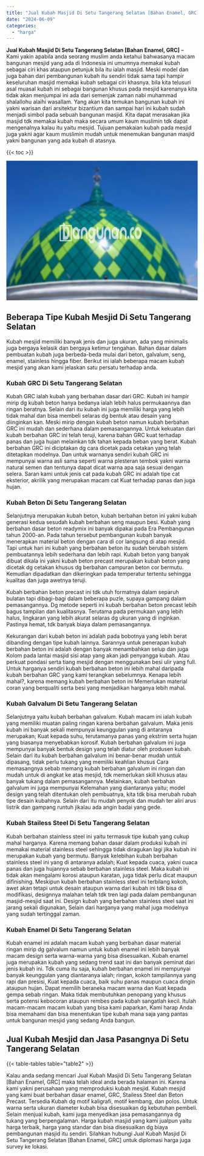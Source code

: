 ```yaml
---
title: "Jual Kubah Masjid Di Setu Tangerang Selatan [Bahan Enamel, GRC]"
date: "2024-06-09"
categories: 
  - "harga"
---
```


**Jual Kubah Masjid Di Setu Tangerang Selatan \[Bahan Enamel, GRC\]** – Kami yakin apabila anda seorang muslim anda ketahui bahwasanya macam bangunan mesjid yang ada di Indonesia ini umumnya memakai kubah sebagai ciri khas ataupun petunjuk bila itu ialah masjid. Meski model dan juga bahan dari pembangunan kubah itu sendiri tidak sama tapi hampir keseluruhan masjid memakai kubah sebagai ciri khasnya. bila kita telusuri asal muasal kubah ini sebagai bangunan khusus pada mesjid karenanya kita tidak akan menjumpai ini ada dari semenjak zaman nabi muhammad shalallohu alaihi wasallam. Yang akan kita temukan bangunan kubah ini yakni warisan dari arsitektur bizantium dan sampai hari ini kubah sudah menjadi simbol pada sebuah bangunan masjid. Kita dapat merasakan jika masjid tdk memakai kubah maka secara umum kaum muslimin tdk dapat mengenalnya kalau itu yaitu mesjid. Tujuan pemakaian kubah pada mesjid juga yakni agar kaum muslimin mudah untuk menemukan bangunan masjid yakni bangunan yang ada kubah di atasnya.

{{< toc >}}

![Jual Kubah Masjid Di Setu Tangerang Selatan [Bahan Enamel, GRC]](/images/jual-kubah-masjid-05.png)

## Beberapa Tipe Kubah Mesjid Di Setu Tangerang Selatan

Kubah mesjid memiliki banyak jenis dan juga ukuran, ada yang minimalis juga bergaya kelasik dan bergaya ketimur tengahan. Bahan dasar dalam pembuatan kubah juga berbeda-beda mulai dari beton, galvalum, seng, enamel, stainless hingga fiber. Berikut ini ialah beberapa macam kubah mesjid yang akan kami jelaskan satu persatu terhadap anda.

### Kubah GRC Di Setu Tangerang Selatan

Kubah GRC ialah kubah yang berbahan dasar dari GRC. Kubah ini hampir mirip dg kubah beton hanya bedanya ialah lebih halus permukaannya dan ringan beratnya. Selain dari itu kubah ini juga memiliki harga yang lebih tidak mahal dan bisa membeli selaras dg bentuk atau desain yang diinginkan kan. Meski mirip dengan kubah beton namun kubah berbahan GRC ini mudah dan sederhana dalam pemasangannya. Untuk kekuatan dari kubah berbahan GRC ini telah teruji, karena bahan GRC kuat terhadap panas dan juga hujan melainkan tdk tahan kepada beban yang berat. Kubah berbahan GRC ini diciptakan dg cara dicetak pada cetakan yang telah ditetapkan modelnya. Dan untuk warnanya sendiri kubah GRC ini mempunyai warna asli sama seperti warna plesteran tembok yakni warna natural semen dan tentunya dapat dicat warna apa saja sesuai dengan selera. Saran kami untuk jenis cat pada kubah GRC ini adalah tipe cat eksterior, akrilik yang merupakan macam cat Kuat terhadap panas dan juga hujan.

### Kubah Beton Di Setu Tangerang Selatan

Selanjutnya merupakan kubah beton, kubah berbahan beton ini yakni kubah generasi kedua sesudah kubah berbahan seng maupun besi. Kubah yang berbahan dasar beton readymix ini banyak dipakai pada Era Pembangunan tahun 2000-an. Pada tahun tersebut pembangunan kubah banyak menerapkan material beton dengan cara di cor langsung di atap mesjid. Tapi untuk hari ini kubah yang berbahan beton itu sudah berubah sistem pembuatannya lebih sederhana dan lebih rapi. Kubah beton yang banyak dibuat dikala ini yakni kubah beton precast merupakan kubah beton yang dicetak dg cetakan khusus dg berbahan campuran beton cor bermutu. Kemudian dipadatkan dan dikeringkan pada temperatur tertentu sehingga kualitas dan juga awetnya teruji.

Kubah berbahan beton precast ini tdk utuh formatnya dalam separuh bulatan tapi dibagi-bagi dalam beberapa puzle, supaya gampang dalam pemasangannya. Dg metode seperti ini kubah berbahan beton precast lebih bagus tampilan dan kualitasnya. Terutama pada permukaan yang lebih halus, lingkaran yang lebih akurat selaras dg ukuran yang di inginkan. Pastinya hemat, tdk banyak biaya dalam pemasangannya.

Kekurangan dari kubah beton ini adalah pada bobotnya yang lebih berat dibanding dengan tipe kubah lainnya. Sarannya untuk penerapan kubah berbahan beton ini adalah dengan banyak menambahkan selup dan juga Kolom pada lantai masjid sisi atap yang akan jadi penyangga kubah. Atau perkuat pondasi serta tiang mesjid dengan menggunakan besi ulir yang full. Untuk harganya sendiri kubah berbahan beton ini lebih mahal daripada kubah berbahan GRC yang kami terangkan sebelumnya. Kenapa lebih mahal?, karena memang kubah berbahan beton ini Memerlukan material coran yang berqualiti serta besi yang menjadikan harganya lebih mahal.

### Kubah Galvalum Di Setu Tangerang Selatan

Selanjutnya yaitu kubah berbahan galvalum. Kubah macam ini ialah kubah yang memiliki muatan paling ringan karena berbahan galvalum. Maka jenis kubah ini banyak sekali mempunyai keunggulan yang di antaranya merupakan; Kuat kepada suhu, terutamanya panas yang ekstrim serta hujan yang biasanya menyebabkan korosif. Kubah berbahan galvalum ini juga mempunyai banyak bentuk design yang telah diatur oleh produsen kubah. Selain dari itu kubah berbahan galvalum ini benar-benar mudah untuk dipasang, tidak perlu tukang yang memiliki keahlian khusus Cara memasangnya sebab memang kubah berbahan galvalum ini ringan dan mudah untuk di angkat ke atas mesjid, tdk memerlukan skill khusus atau banyak tukang dalam pemasangannya. Melainkan, kubah berbahan galvalum ini juga mempunyai Kelemahan yang diantaranya yaitu; model design yang telah ditentukan oleh pembuatnya, kita tdk bisa merubah rubah tipe desain kubahnya. Selain dari itu mudah penyok dan mudah ter aliri arus listrik dan gampang runtuh jikalau ada angin badai yang gede.

### Kubah Stailess Steel Di Setu Tangerang Selatan

Kubah berbahan stainless steel ini yaitu termasuk tipe kubah yang cukup mahal harganya. Karena memang bahan dasar dalam produksi kubah ini memakai material stainless steel sehingga tidak diragukan lagi jika kubah ini merupakan kubah yang bermutu. Banyak kelebihan kubah berbahan stainless steel ini yang di antaranya adalah; Kuat kepada cuaca, yakni cuaca panas dan juga hujannya sebab berbahan stainless steel. Maka kubah ini tidak akan mengalami korosi ataupun karatan, juga tidak perlu dicat maupun difinishing. Meskipun kubah berbahan stainless steel ini terbilang kokoh, awet akan tetapi untuk desain ataupun warna dari kubah ini tdk bisa di modifikasi, designnya malahan telah tdk tren lagi pada dalam pembangunan masjid-mesjid saat ini. Design kubah yang berbahan stainless steel saat ini jarang sekali digunakan, Selain dari harganya yang mahal juga modelnya yang sudah tertinggal zaman.

### Kubah Enamel Di Setu Tangerang Selatan

Kubah enamel ini adalah macam kubah yang berbahan dasar material ringan mirip dg galvalum namun untuk kubah enamel ini lebih banyak macam design serta warna-warna yang bisa disesuaikan. Kubah enamel juga merupakan kubah yang sedang trend saat ini dan banyak peminat dari jenis kubah ini. Tdk cuma itu saja, kubah berbahan enamel ini mempunyai banyak keunggulan yang diantaranya ialah; ringan, kokoh tampilannya yang rapi dan presisi, Kuat kepada cuaca, baik suhu panas maupun cuaca dingin ataupun hujan. Dapat memilih beraneka macam warna dan Kuat kepada gempa sebab ringan. Maka tidak membutuhkan penopang yang khusus serta potensi kebocoran ataupun rembes pada kubah sangatlah kecil. Itulah macam-macam macam kubah yang bisa kami paparkan, Kami harap Anda bisa memahami dan bisa menentukan tipe kubah mana saja yang pantas untuk bangunan mesjid yang sedang Anda bangun.

## Jual Kubah Mesjid dan Jasa Pasangnya Di Setu Tangerang Selatan

{{< table-tables table="table2" >}}

Kalau anda sedang mencari Jual Kubah Masjid Di Setu Tangerang Selatan \[Bahan Enamel, GRC\] maka telah ideal anda berada halaman ini. Karena kami yakni perusahaan yang memproduksi kubah mesjid. Kubah mesjid yang kami buat berbahan dasar enamel, GRC, Stailess Steel dan Beton Precast. Tersedia Kubah dg motif kaligrafi, motif kembang, dan polos. Untuk warna serta ukuran diameter kubah bisa disesuaikan dg kebutuhan pembeli. Selain menjual kubah, kami juga menyedikan jasa pemasangannya dg tukang yang berpengalaman. Harga kubah masjid yang kami jualpun yaitu harga terbaik, harga yang standar dan bisa disesuaikan dg biaya pembangunan masjid itu sendiri. Silahkan hubungi Jual Kubah Masjid Di Setu Tangerang Selatan \[Bahan Enamel, GRC\] untuk diplomasi harga juga survey ke lokasi.
